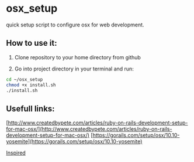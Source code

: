 # osx_setup
quick setup script to configure osx for web development.

## How to use it:

1. Clone repository to your home directory from github

2. Go into project directory in your terminal and run:

```bash
cd ~/osx_setup
chmod +x install.sh
./install.sh
```

## Usefull links:
[http://www.createdbypete.com/articles/ruby-on-rails-development-setup-for-mac-osx/](http://www.createdbypete.com/articles/ruby-on-rails-development-setup-for-mac-osx/)
[https://gorails.com/setup/osx/10.10-yosemite](https://gorails.com/setup/osx/10.10-yosemite)

[Inspired](https://raw.githubusercontent.com/monterail/guidelines/master/bin/bootstrap)
